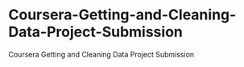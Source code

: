# Coursera-Getting-and-Cleaning-Data-Project-Submission
Coursera Getting and Cleaning Data Project Submission
